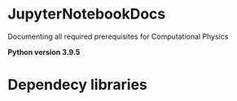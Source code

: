 # JupyterNotebookDocs
Documenting all required prerequisites for Computational Physics

**Python version 3.9.5**

# Dependecy libraries
